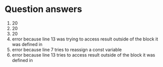 # Question answers

1. 20
2. 20
3. 20
4. error because line 13 was trying to access result outside of the block it was defined in
5. error because line 7 tries to reassign a const variable
6. error because line 13 tries to access result outside of the block it was defined in
